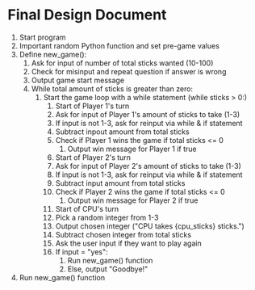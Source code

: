 # Final Design Document


1. Start program
2. Important random Python function and set pre-game values
3. Define new_game():
   1. Ask for input of number of total sticks wanted (10-100)
   2. Check for misinput and repeat question if answer is wrong
   3. Output game start message
   4. While total amount of sticks is greater than zero:
      1. Start the game loop with a while statement (while sticks > 0:)
         1. Start of Player 1's turn
         2. Ask for input of Player 1's amount of sticks to take (1-3)
         3. If input is not 1-3, ask for reinput via while & if statement
         4. Subtract inpout amount from total sticks
         5. Check if Player 1 wins the game if total sticks <= 0
            1. Output win message for Player 1 if true
         6. Start of Player 2's turn
         7. Ask for input of Player 2's amount of sticks to take (1-3)
         8. If input is not 1-3, ask for reinput via while & if statement
         9. Subtract input amount from total sticks
         10. Check if Player 2 wins the game if total sticks <= 0
             1. Output win message for Player 2 if true
         11. Start of CPU's turn
         12. Pick a random integer from 1-3
         13. Output chosen integer ("CPU takes {cpu_sticks} sticks.")
         14. Subtract chosen integer from total sticks
         15. Ask the user input if they want to play again
         16. If input = "yes":
             1. Run new_game() function
             2. Else, output "Goodbye!"
4. Run new_game() function
